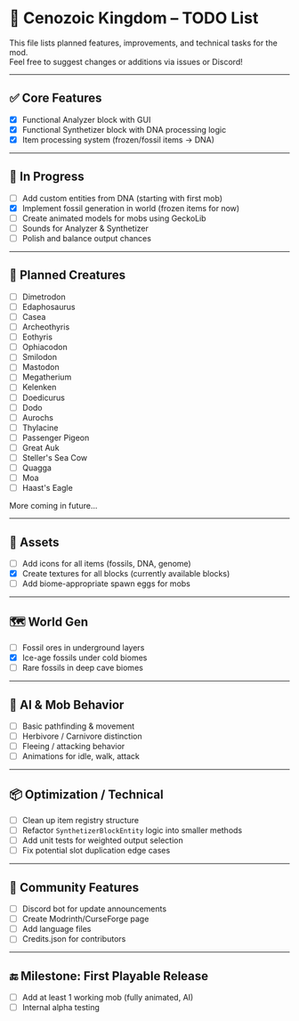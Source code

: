 # 🦣 Cenozoic Kingdom – TODO List

This file lists planned features, improvements, and technical tasks for the mod.  
Feel free to suggest changes or additions via issues or Discord!

---

## ✅ Core Features

- [x] Functional Analyzer block with GUI
- [x] Functional Synthetizer block with DNA processing logic
- [x] Item processing system (frozen/fossil items → DNA)

---

## 🔧 In Progress

- [ ] Add custom entities from DNA (starting with first mob)
- [x] Implement fossil generation in world (frozen items for now)
- [ ] Create animated models for mobs using GeckoLib
- [ ] Sounds for Analyzer & Synthetizer
- [ ] Polish and balance output chances

---

## 🧬 Planned Creatures

- [ ] Dimetrodon
- [ ] Edaphosaurus
- [ ] Casea
- [ ] Archeothyris
- [ ] Eothyris
- [ ] Ophiacodon
- [ ] Smilodon
- [ ] Mastodon
- [ ] Megatherium
- [ ] Kelenken
- [ ] Doedicurus
- [ ] Dodo
- [ ] Aurochs
- [ ] Thylacine
- [ ] Passenger Pigeon
- [ ] Great Auk
- [ ] Steller's Sea Cow
- [ ] Quagga
- [ ] Moa
- [ ] Haast's Eagle

More coming in future...

---

## 🎨 Assets

- [ ] Add icons for all items (fossils, DNA, genome)
- [x] Create textures for all blocks (currently available blocks)
- [ ] Add biome-appropriate spawn eggs for mobs

---

## 🗺 World Gen

- [ ] Fossil ores in underground layers
- [x] Ice-age fossils under cold biomes
- [ ] Rare fossils in deep cave biomes

---

## 🧠 AI & Mob Behavior

- [ ] Basic pathfinding & movement
- [ ] Herbivore / Carnivore distinction
- [ ] Fleeing / attacking behavior
- [ ] Animations for idle, walk, attack

---

## 📦 Optimization / Technical

- [ ] Clean up item registry structure
- [ ] Refactor `SynthetizerBlockEntity` logic into smaller methods
- [ ] Add unit tests for weighted output selection
- [ ] Fix potential slot duplication edge cases

---

## 📢 Community Features

- [ ] Discord bot for update announcements
- [ ] Create Modrinth/CurseForge page
- [ ] Add language files 
- [ ] Credits.json for contributors

---

## 🔚 Milestone: First Playable Release

- [ ] Add at least 1 working mob (fully animated, AI)
- [ ] Internal alpha testing
